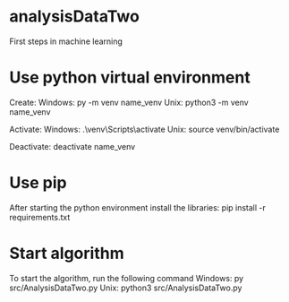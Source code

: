 # analysisDataTwo
First steps in machine learning

# Use python virtual environment
Create:
    Windows:
        py -m venv name_venv
    Unix:
        python3 -m venv name_venv

Activate:
    Windows:
        .\venv\Scripts\activate
    Unix:
        source venv/bin/activate

Deactivate:
    deactivate name_venv

# Use pip
After starting the python environment install the libraries:
pip install -r requirements.txt

# Start algorithm
To start the algorithm, run the following command
    Windows:
        py src/AnalysisDataTwo.py
    Unix:
        python3 src/AnalysisDataTwo.py